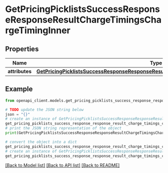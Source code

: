 # GetPricingPicklistsSuccessResponseResponseResultChargeTimingsChargeTimingInner


## Properties

Name | Type | Description | Notes
------------ | ------------- | ------------- | -------------
**attributes** | [**GetPricingPicklistsSuccessResponseResponseResultChargeTimingsChargeTimingInnerAttributes**](GetPricingPicklistsSuccessResponseResponseResultChargeTimingsChargeTimingInnerAttributes.md) |  | 

## Example

```python
from openapi_client.models.get_pricing_picklists_success_response_response_result_charge_timings_charge_timing_inner import GetPricingPicklistsSuccessResponseResponseResultChargeTimingsChargeTimingInner

# TODO update the JSON string below
json = "{}"
# create an instance of GetPricingPicklistsSuccessResponseResponseResultChargeTimingsChargeTimingInner from a JSON string
get_pricing_picklists_success_response_response_result_charge_timings_charge_timing_inner_instance = GetPricingPicklistsSuccessResponseResponseResultChargeTimingsChargeTimingInner.from_json(json)
# print the JSON string representation of the object
print(GetPricingPicklistsSuccessResponseResponseResultChargeTimingsChargeTimingInner.to_json())

# convert the object into a dict
get_pricing_picklists_success_response_response_result_charge_timings_charge_timing_inner_dict = get_pricing_picklists_success_response_response_result_charge_timings_charge_timing_inner_instance.to_dict()
# create an instance of GetPricingPicklistsSuccessResponseResponseResultChargeTimingsChargeTimingInner from a dict
get_pricing_picklists_success_response_response_result_charge_timings_charge_timing_inner_from_dict = GetPricingPicklistsSuccessResponseResponseResultChargeTimingsChargeTimingInner.from_dict(get_pricing_picklists_success_response_response_result_charge_timings_charge_timing_inner_dict)
```
[[Back to Model list]](../README.md#documentation-for-models) [[Back to API list]](../README.md#documentation-for-api-endpoints) [[Back to README]](../README.md)


